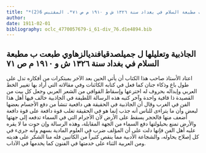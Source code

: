 ```yaml
---
title: "*مخطوطات ومطبوعات : الجاذبية وتعليلها ل جميلصدقيافنديالزهاوي طبعت ب مطبعة السلام في بغداد سنة ١٣٢٦ ش و ١٩١٠ م ص ٧١*. المقتبس 6(2)"
author: 
date: 1911-02-01
bibliography: oclc_4770057679-i_61-div_76.d1e4894.bib
---
```




##  الجاذبية وتعليلها   ل  جميلصدقيافنديالزهاوي  طبعت ب  مطبعة السلام  في  بغداد  سنة  ١٣٢٦  ش  و  ١٩١٠  م  ص  ٧١ 


 اعتاد الأستاذ صاحب هذا الكتاب أن يأتي الحين بعد الآخر بمبتكرات من أفكاره تدل على طول باع وذكاء جنان كما فعل في كتابه الكائنات وفي مقالاته التي أراد بها   تغيير الخط العربي وإبداله بحروف له اخترعها وإسقاط القوافي من الشعر العربي وجعل كل بيت من القصيدة ذا قافية واحدة وآخر كتبه هذه الرسالة اللطيفة في الجاذبية خالف فيها أهل هذا   الفن في الغرب وقال أن الجاذبية في الحقيقة هي دافعية تنشأ من دفع الأجسام بعضها لبعض وأن ما يتراءى للناس أنه جذب إنما هو في الحقيقة تغلب قوة دافعة على قوة دافعة أضعف منها فالحجر يسقط على الأرض لأن الأجرام التي في السماء تدفعه إلى جهتها والأرض تمنع بحيلولتها دفع السماء من الجهة المقابلة، وهذه الرسالة وإن حوت ما لا يقره عليه أهل الفن فإنها دلت على أن المؤلف ضرب في العلوم المادية بسهم وأنه جريء في كل إصلاح يحاوله، والشجاعة الأدبية مما ينقص كثيراً من الكاتبين فله منا الشكر على هديته ومن العربية الثناء على خدمتها في الفنون كما يخدمها في الآداب. 
